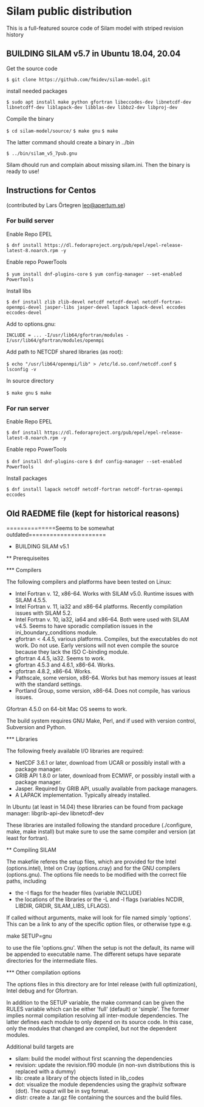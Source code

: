 # Silam public distribution 

This is a full-featured source code of Silam model
with striped revision history

## BUILDING SILAM v5.7 in Ubuntu 18.04, 20.04

Get the source code

`$ git clone https://github.com/fmidev/silam-model.git`

install needed packages

`$ sudo apt install make python gfortran libeccodes-dev libnetcdf-dev libnetcdff-dev liblapack-dev libblas-dev libbz2-dev libproj-dev`

Compile the binary

`$ cd silam-model/source/`
`$ make gnu`
`$ make`

The latter command should create a binary in ../bin

`$ ../bin/silam_v5_7pub.gnu`

Silam dhould run and complain about missing silam.ini.
Then the binary is ready to use!



## Instructions for Centos

(contributed by Lars Örtegren <leo@apertum.se>)

### For build server

Enable Repo EPEL

`$ dnf install https://dl.fedoraproject.org/pub/epel/epel-release-latest-8.noarch.rpm -y`

Enable repo PowerTools

`$ yum install dnf-plugins-core`
`$ yum config-manager --set-enabled PowerTools`

Install libs

`$ dnf install zlib zlib-devel netcdf netcdf-devel netcdf-fortran-openmpi-devel jasper-libs jasper-devel lapack lapack-devel eccodes eccodes-devel`

Add to options.gnu:

`INCLUDE = ... -I/usr/lib64/gfortran/modules -I/usr/lib64/gfortran/modules/openmpi`

Add path to NETCDF shared libraries (as root):

`$ echo "/usr/lib64/openmpi/lib" > /etc/ld.so.conf/netcdf.conf`
`$ lsconfig -v`


In source directory

`$ make gnu`
`$ make`

### For run server 

Enable Repo EPEL

`$ dnf install https://dl.fedoraproject.org/pub/epel/epel-release-latest-8.noarch.rpm -y`

Enable repo PowerTools

`$ dnf install dnf-plugins-core`
`$ dnf config-manager --set-enabled PowerTools`

Install packages

`$ dnf install lapack netcdf netcdf-fortran netcdf-fortran-openmpi eccodes`





## Old RAEDME file (kept for historical reasons)

==============Seems to be somewhat outdated======================
* BUILDING SILAM v5.1
 
** Prerequiseites

*** Compilers
    
The following compilers and platforms have been tested on Linux:
- Intel Fortran v. 12, x86-64. Works with SILAM v5.0. Runtime issues 
  with SILAM 4.5.5.
- Intel Fortran v. 11, ia32 and x86-64 platforms. Recently compilation 
  issues with SILAM 5.2.
- Intel Fortran v. 10, ia32, ia64 and x86-64. Both were used with SILAM
  v4.5. Seems to have sporadic compilation issues in the
  ini_boundary_conditions module.
- gfortran < 4.4.5, various platforms. Compiles, but the executables
  do not work. Do not use. Early versions will not even compile the source
  because they lack the ISO C-binding module.
- gfortran 4.4.5, ia32. Seems to work.
- gfortran 4.5.3 and 4.6.1, x86-64. Works.
- gfortran 4.8.2, x86-64. Works.
- Pathscale, some version, x86-64. Works but has memory issues at least
  with the standard settings.
- Portland Group, some version, x86-64. Does not compile, has various issues.

Gfortran 4.5.0 on 64-bit Mac OS seems to work.

The build system requires GNU Make, Perl, and if used with version
control, Subversion and Python.

*** Libraries

The following freely available I/O libraries are required:
- NetCDF 3.6.1 or later, download from UCAR or possibly install with a
  package manager.
- GRIB API 1.8.0 or later, download from ECMWF, or possibly install with a
  package manager.
- Jasper. Required by GRIB API, usually available from package
  managers.
- A LAPACK implementation. Typically already installed.

In Ubuntu (at least in 14.04) these libraries can be found from package manager:
libgrib-api-dev libnetcdf-dev 

These libraries are installed following the standard procedure
(./configure, make, make install) but make sure to use the same
compiler and version (at least for fortran).

** Compiling SILAM

The makefile referes the setup files, which are provided for the Intel
(options.intel), Intel on Cray (options.cray) and for the GNU
compilers (options.gnu). The options file needs to be modified with
the correct file paths, including
- the -I flags for the header files (variable INCLUDE)
- the locations of the libraries or the -L and -l flags (variables
  NCDIR, LIBDIR, GRDIR, SILAM_LIBS, LFLAGS).

If called without arguments, make will look for file named simply
'options'. This can be a link to any of the specific option
files, or otherwise type e.g.

make SETUP=gnu

to use the file 'options.gnu'. When the setup is not the default, its
name will be appended to executable name. The different setups have
separate directories for the intermediate files.

*** Other compilation options

The options files in this directory are for Intel release (with
full optimization), Intel debug and for Gfortran. 

In addition to the SETUP variable, the make command can be given the
RULES variable which can be either 'full' (default) or 'simple'. The
former implies normal compilation resolving all inter-module
dependencies. The latter defines each module to only depend on its
source code. In this case, only the modules that changed are compiled,
but not the dependent modules. 

Additional build targets are 
- silam: build the model without first scanning the dependencies
- revision: update the revision.f90 module (in non-svn distributions
  this is replaced with a dummy)
- lib: create a library of the objects listed in lib_codes
- dot: visualize the module dependencies using the graphviz software
  (dot). The ouput will be in svg format.
- distr: create a .tar.gz file containing the sources and the build
  files.



  
